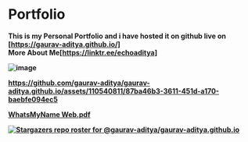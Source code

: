 # Portfolio
<b>This is my Personal Portfolio and i have hosted it on github<b> live on [https://gaurav-aditya.github.io/] <br>
<b>More About Me</b>[https://linktr.ee/echoaditya]

![image](https://user-images.githubusercontent.com/110540811/225407338-faeca22d-0ac5-44a9-a17c-89de2fc4061d.png)


https://github.com/gaurav-aditya/gaurav-aditya.github.io/assets/110540811/87ba46b3-3611-451d-a170-baebfe094ec5

[WhatsMyName Web.pdf](https://github.com/gaurav-aditya/gaurav-aditya.github.io/files/14151878/WhatsMyName.Web.pdf)


[![Stargazers repo roster for @gaurav-aditya/gaurav-aditya.github.io](https://reporoster.com/stars/gaurav-aditya/gaurav-aditya.github.io)](https://github.com/gaurav-aditya/gaurav-aditya.github.io/stargazers)
